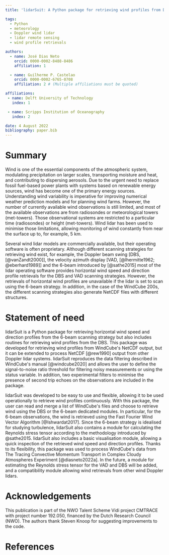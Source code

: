 ```yaml
---
title: 'lidarSuit: A Python package for retrieving wind profiles from Doppler lidar observations'

tags:
  - Python
  - meteorology
  - Doppler wind lidar
  - lidar remote sensing
  - wind profile retrievals

authors:
  - name: José Dias Neto
    orcid: 0000-0002-8488-8486
    affiliation: 1

  - name: Guilherme P. Castelao
    orcid: 0000-0002-6765-0708
    affiliation: 2 # (Multiple affiliations must be quoted)

affiliations:
 - name: Delft University of Technology
   index: 1

 - name: Scripps Institution of Oceanography
   index: 2

date: 4 August 2022
bibliography: paper.bib
---
```



# Summary

Wind is one of the essential components of the atmospheric system, modulating precipitation on larger scales,
transporting moisture and heat, and contributing to dispersing aerosols. Due to the urgent need to replace
fossil fuel-based power plants with systems based on renewable energy sources, wind has become one of
the primary energy sources. Understanding wind variability is imperative for improving numerical weather
prediction models and for planning wind farms. However, the number of currently available wind observations
is still limited, and most of the available observations are from radiosondes or meteorological towers (met-towers).
Those observational systems are restricted to a particular time (radiosondes) or height (met-towers).
Wind lidar has been used to minimise those limitations, allowing monitoring of wind constantly from near
the surface up to, for example, 5 km.

Several wind lidar models are commercially available, but their operating software is often proprietary.
Although different scanning strategies for retrieving wind exist, for example, the  Doppler beam swing
[DBS, [@vanZandt2000]], the velocity azimuth display [VAD,  [@lhermitte1962; @eberhard1989]] and the
6-beam introduced by [@sathe2015] most of the lidar operating software provides horizontal wind speed
and direction profile retrievals for the DBS and VAD scanning strategies. However, the retrievals of
horizontal wind profiles are unavailable if the lidar is set to scan using the 6-beam strategy. In addition,
in the case of the WindCube 200s, the different scanning strategies also generate NetCDF files with
different structures.

# Statement of need

lidarSuit is a Python package for retrieving horizontal wind speed and direction profiles from the
6-beam scanning strategy but also includes routines for retrieving wind profiles from the DBS. This
package was developed for retrieving wind profiles from WindCube's NetCDF output, but it can be
extended to process NetCDF [@rew1990] output from other Doppler lidar systems. lidarSuit reproduces the data
filtering described in WindCube's manual [@windcube2020] and allows the user to define the signal-to-noise
ratio threshold for filtering noisy measurements or using the status variable. In addition, two experimental
filters to minimise the presence of second trip echoes on the observations are included in the package.


lidarSuit was developed to be easy to use and flexible, allowing it to be used operationally to retrieve
wind profiles continuously. With this package, the user can read and merge a list of WindCube's files
and choose to retrieve wind using the DBS or the 6-beam dedicated modules. In particular, for the 6-beam
observations,  the wind is retrieved using the Fast Fourier Wind Vector Algorithm [@Ishwardat2017]. Since
the 6-beam strategy is idealised for studying turbulence, lidarSuit also contains a module for calculating
the Reynolds stress tensor according to the methodology introduced by @sathe2015. lidarSuit also includes
a basic visualisation module, allowing a quick inspection of the retrieved wind speed and direction profiles.
Thanks to its flexibility, this package was used to process WindCube's data from The Tracing Convective
Momentum Transport in Complex Cloudy Atmospheres Experiment [@diasneto2022a]. In the future, a module for
estimating the Reynolds stress tensor for the VAD and DBS will be added, and a compatibility module
allowing wind retrievals from other wind Doppler lidars.


# Acknowledgements

This publication is part of the NWO Talent Scheme Vidi project CMTRACE with project number 192.050,
financed by the Dutch Research Council (NWO). The authors thank Steven Knoop for suggesting improvements
to the code.


# References
